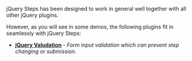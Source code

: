 jQuery Steps has been designed to work in general well together with all other jQuery plugins.

However, as you will see in some demos, the following plugins fit in seamlessly with jQuery Steps:

* **[jQuery Valudation](https://github.com/jzaefferer/jquery-validation)** - *Form input validation which can prevent step changing or submission.*